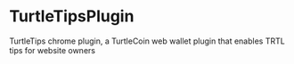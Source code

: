 # TurtleTipsPlugin
TurtleTips chrome plugin, a TurtleCoin web wallet plugin that enables TRTL tips for website owners
